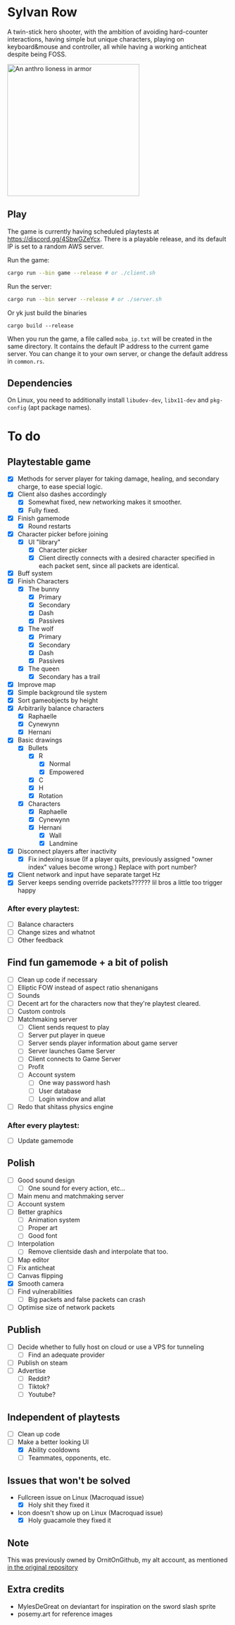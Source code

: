 # Sylvan Row
A twin-stick hero shooter, with the ambition of avoiding hard-counter interactions, having simple but unique characters, playing on keyboard&mouse and controller, all while having a working anticheat despite being FOSS.

<img src="assets/characters/time_queen/textures/banner.png" width="300" title="Preliminary art of one of the characters" alt="An anthro lioness in armor"/>

## Play

The game is currently having scheduled playtests at https://discord.gg/4SbwGZeYcx. There is a playable release, and its default IP is set to a random AWS server.

Run the game:
```sh
cargo run --bin game --release # or ./client.sh
```
Run the server:
```sh
cargo run --bin server --release # or ./server.sh
```
Or yk just build the binaries
```
cargo build --release
```

When you run the game, a file called `moba_ip.txt` will be created in the same directory. It contains the default IP address to the current game server. You can change it to your own server, or change the default address in `common.rs`.

## Dependencies

On Linux, you need to additionally install `libudev-dev`, `libx11-dev` and `pkg-config` (apt package names).

# To do

## Playtestable game

- [x] Methods for server player for taking damage, healing, and secondary charge, to ease special logic.
- [x] Client also dashes accordingly
  - [x] Somewhat fixed, new networking makes it smoother.
  - [x] Fully fixed.
- [x] Finish gamemode
  - [x] Round restarts
- [x] Character picker before joining
  - [x] UI "library"
    - [x] Character picker
    - [x] Client directly connects with a desired character specified in each packet sent, since all packets are identical.
- [x] Buff system
- [x] Finish Characters
  - [x] The bunny
    - [x] Primary
    - [x] Secondary
    - [x] Dash
    - [x] Passives
  - [x] The wolf
    - [x] Primary
    - [x] Secondary
    - [x] Dash
    - [x] Passives
  - [x] The queen
    - [x] Secondary has a trail
- [x] Improve map
- [x] Simple background tile system
- [x] Sort gameobjects by height
- [x] Arbitrarily balance characters
  - [x] Raphaelle
  - [x] Cynewynn
  - [x] Hernani
- [x] Basic drawings
  - [x] Bullets
    - [x] R
      - [x] Normal
      - [x] Empowered
    - [x] C
    - [x] H
    - [x] Rotation
  - [x] Characters
    - [x] Raphaelle
    - [x] Cynewynn
    - [x] Hernani
      - [x] Wall
      - [x] Landmine
- [x] Disconnect players after inactivity
  - [x] Fix indexing issue (If a player quits, previously assigned "owner index" values become wrong.) Replace with port number?
- [x] Client network and input have separate target Hz
- [x] Server keeps sending override packets?????? lil bros a little too trigger happy

### After every playtest:

- [ ] Balance characters
- [ ] Change sizes and whatnot
- [ ] Other feedback

## Find fun gamemode + a bit of polish

- [ ] Clean up code if necessary
- [ ] Elliptic FOW instead of aspect ratio shenanigans
- [ ] Sounds
- [ ] Decent art for the characters now that they're playtest cleared.
- [ ] Custom controls
- [ ] Matchmaking server
  - [ ] Client sends request to play
  - [ ] Server put player in queue
  - [ ] Server sends player information about game server
  - [ ] Server launches Game Server
  - [ ] Client connects to Game Server
  - [ ] Profit
  - [ ] Account system
    - [ ] One way password hash
    - [ ] User database
    - [ ] Login window and allat
- [ ] Redo that shitass physics engine

### After every playtest:

- [ ] Update gamemode

## Polish

- [ ] Good sound design
  - [ ] One sound for every action, etc...
- [ ] Main menu and matchmaking server
- [ ] Account system
- [ ] Better graphics
  - [ ] Animation system
  - [ ] Proper art
  - [ ] Good font
- [ ] Interpolation
  - [ ] Remove clientside dash and interpolate that too.
- [ ] Map editor
- [ ] Fix anticheat
- [ ] Canvas flipping
- [x] Smooth camera
- [ ] Find vulnerabilities
  - [ ] Big packets and false packets can crash
- [ ] Optimise size of network packets

## Publish

- [ ] Decide whether to fully host on cloud or use a VPS for tunneling
  - [ ] Find an adequate provider
- [ ] Publish on steam
- [ ] Advertise
  - [ ] Reddit?
  - [ ] Tiktok?
  - [ ] Youtube?

## Independent of playtests

- [ ] Clean up code
- [ ] Make a better looking UI
  - [x] Ability cooldowns
  - [ ] Teammates, opponents, etc.

## Issues that won't be solved

- Fullcreen issue on Linux (Macroquad issue)
  - [x] Holy shit they fixed it
- Icon doesn't show up on Linux (Macroquad issue)
  - [x] Holy guacamole they fixed it

## Note

This was previously owned by OrnitOnGithub, my alt account, as mentioned [in the original repository](https://github.com/OrnitOnGithub/moba?tab=readme-ov-file#notice)

## Extra credits

- MylesDeGreat on deviantart for inspiration on the sword slash sprite
- posemy.art for reference images
